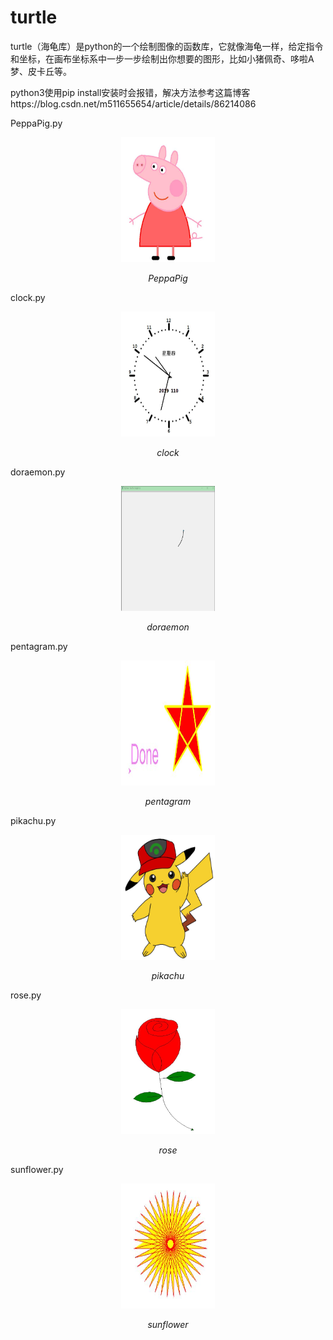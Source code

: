 # turtle
turtle（海龟库）是python的一个绘制图像的函数库，它就像海龟一样，给定指令和坐标，在画布坐标系中一步一步绘制出你想要的图形，比如小猪佩奇、哆啦A梦、皮卡丘等。

python3使用pip install安装时会报错，解决方法参考这篇博客https://blog.csdn.net/m511655654/article/details/86214086


PeppaPig.py

<p align="center">
    <img src="https://github.com/KaguraTyan/turtle/blob/master/PeppaPig.jpg" alt="Sample"  width="150" height="200">
    <p align="center">
        <em>PeppaPig</em>
    </p>
</p>



clock.py

<p align="center">
    <img src="https://github.com/KaguraTyan/turtle/blob/master/clock.jpg" alt="Sample"  width="150" height="200">
    <p align="center">
        <em>clock</em>
    </p>
</p>



doraemon.py

<p align="center">
    <img src="https://github.com/KaguraTyan/turtle/blob/master/doraemon.gif" alt="Sample"  width="150" height="200">
    <p align="center">
        <em>doraemon</em>
    </p>
</p>



pentagram.py
<p align="center">
    <img src="https://github.com/KaguraTyan/turtle/blob/master/pentagram.jpg" alt="Sample"  width="150" height="200">
    <p align="center">
        <em>pentagram</em>
    </p>
</p>


pikachu.py

<p align="center">
    <img src="https://github.com/KaguraTyan/turtle/blob/master/pikachu.jpg" alt="Sample"  width="150" height="200">
    <p align="center">
        <em>pikachu</em>
    </p>
</p>



rose.py

<p align="center">
    <img src="https://github.com/KaguraTyan/turtle/blob/master/rose.jpg" alt="Sample"  width="150" height="200">
    <p align="center">
        <em>rose</em>
    </p>
</p>




sunflower.py

<p align="center">
    <img src="https://github.com/KaguraTyan/turtle/blob/master/sunflower.jpg" alt="Sample"  width="150" height="200">
    <p align="center">
        <em>sunflower</em>
    </p>
</p>


